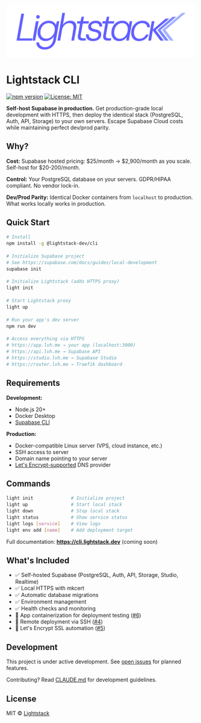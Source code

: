 ![Lightstack logo](https://raw.githubusercontent.com/lightstack-dev/.github/refs/heads/main/assets/lighstack-logo-2025-08-protected.svg)

# Lightstack CLI

[![npm version](https://img.shields.io/npm/v/@lightstack-dev/cli.svg)](https://www.npmjs.com/package/@lightstack-dev/cli)
[![License: MIT](https://img.shields.io/badge/License-MIT-yellow.svg)](https://opensource.org/licenses/MIT)

**Self-host Supabase in production.** Get production-grade local development with HTTPS, then deploy the identical stack (PostgreSQL, Auth, API, Storage) to your own servers. Escape Supabase Cloud costs while maintaining perfect dev/prod parity.

## Why?

**Cost:** Supabase hosted pricing: $25/month → $2,900/month as you scale. Self-host for $20-200/month.

**Control:** Your PostgreSQL database on your servers. GDPR/HIPAA compliant. No vendor lock-in.

**Dev/Prod Parity:** Identical Docker containers from `localhost` to production. What works locally works in production.

## Quick Start

```bash
# Install
npm install -g @lightstack-dev/cli

# Initialize Supabase project
# See https://supabase.com/docs/guides/local-development
supabase init

# Initialize Lightstack (adds HTTPS proxy)
light init

# Start Lightstack proxy
light up

# Run your app's dev server
npm run dev

# Access everything via HTTPS
# https://app.lvh.me → your app (localhost:3000)
# https://api.lvh.me → Supabase API
# https://studio.lvh.me → Supabase Studio
# https://router.lvh.me → Traefik dashboard
```

## Requirements

**Development:**

- Node.js 20+
- Docker Desktop
- [Supabase CLI](https://supabase.com/docs/guides/local-development)

**Production:**

- Docker-compatible Linux server (VPS, cloud instance, etc.)
- SSH access to server
- Domain name pointing to your server
- [Let's Encrypt-supported](https://go-acme.github.io/lego/dns/) DNS provider

## Commands

```bash
light init              # Initialize project
light up                # Start local stack
light down              # Stop local stack
light status            # Show service status
light logs [service]    # View logs
light env add [name]    # Add deployment target
```

Full documentation: **https://cli.lightstack.dev** (coming soon)

## What's Included

- ✅ Self-hosted Supabase (PostgreSQL, Auth, API, Storage, Studio, Realtime)
- ✅ Local HTTPS with mkcert
- ✅ Automatic database migrations
- ✅ Environment management
- ✅ Health checks and monitoring
- 🚧 App containerization for deployment testing ([#6](https://github.com/lightstack-dev/cli/issues/6))
- 🚧 Remote deployment via SSH ([#4](https://github.com/lightstack-dev/cli/issues/4))
- 🚧 Let's Encrypt SSL automation ([#5](https://github.com/lightstack-dev/cli/issues/5))

## Development

This project is under active development. See [open issues](https://github.com/lightstack-dev/cli/issues) for planned features.

Contributing? Read [CLAUDE.md](CLAUDE.md) for development guidelines.

## License

MIT © [Lightstack](https://github.com/lightstack-dev)
